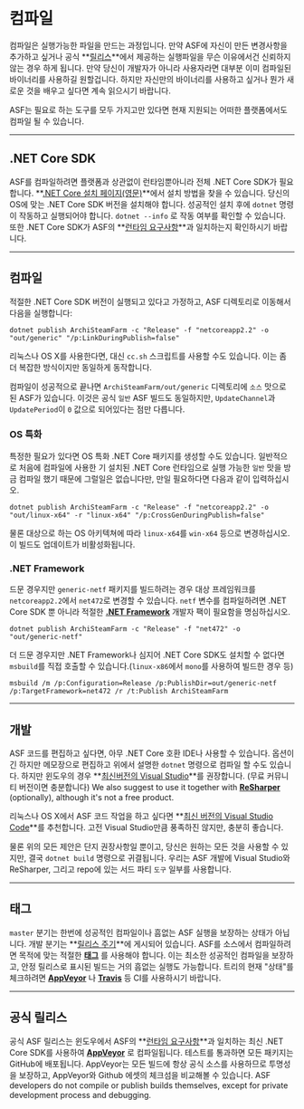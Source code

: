 # 컴파일

컴파일은 실행가능한 파일을 만드는 과정입니다. 만약 ASF에 자신이 만든 변경사항을 추가하고 싶거나 공식 **[릴리스](https://github.com/JustArchiNET/ArchiSteamFarm/releases-ko-KR)**에서 제공하는 실행파일을 무슨 이유에서건 신뢰하지 않는 경우 하게 됩니다. 만약 당신이 개발자가 아니라 사용자라면 대부분 이미 컴파일된 바이너리를 사용하길 원할겁니다. 하지만 자신만의 바이너리를 사용하고 싶거나 뭔가 새로운 것을 배우고 싶다면 계속 읽으시기 바랍니다.

ASF는 필요로 하는 도구를 모두 가지고만 있다면 현재 지원되는 어떠한 플랫폼에서도 컴파일 될 수 있습니다.

* * *

## .NET Core SDK

ASF를 컴파일하려면 플랫폼과 상관없이 런타임뿐아니라 전체 .NET Core SDK가 필요합니다. **[.NET Core 설치 페이지(영문)](https://dotnet.microsoft.com/download)**에서 설치 방법을 찾을 수 있습니다. 당신의 OS에 맞는 .NET Core SDK 버전을 설치해야 합니다. 성공적인 설치 후에 `dotnet` 명령이 작동하고 실행되어야 합니다. `dotnet --info` 로 작동 여부를 확인할 수 있습니다. 또한 .NET Core SDK가 ASF의 **[런타임 요구사항](https://github.com/JustArchiNET/ArchiSteamFarm/wiki/Compatibility-ko-KR#runtime-requirements)**과 일치하는지 확인하시기 바랍니다.

* * *

## 컴파일

적절한 .NET Core SDK 버전이 실행되고 있다고 가정하고, ASF 디렉토리로 이동해서 다음을 실행합니다:

```shell
dotnet publish ArchiSteamFarm -c "Release" -f "netcoreapp2.2" -o "out/generic" "/p:LinkDuringPublish=false"
```

리눅스나 OS X를 사용한다면, 대신 `cc.sh` 스크립트를 사용할 수도 있습니다. 이는 좀 더 복잡한 방식이지만 동일하게 동작합니다.

컴파일이 성공적으로 끝나면 `ArchiSteamFarm/out/generic` 디렉토리에 `소스` 맛으로 된 ASF가 있습니다. 이것은 공식 `일반` ASF 빌드도 동일하지만, `UpdateChannel`과 `UpdatePeriod`이 `0` 값으로 되어있다는 점만 다릅니다.

### OS 특화

특정한 필요가 있다면 OS 특화 .NET Core 패키지를 생성할 수도 있습니다. 일반적으로 처음에 컴파일에 사용한 기 설치된 .NET Core 런타임으로 실행 가능한 `일반` 맛을 방금 컴파일 했기 때문에 그럴일은 없습니다만, 만일 필요하다면 다음과 같이 입력하십시오.

```shell
dotnet publish ArchiSteamFarm -c "Release" -f "netcoreapp2.2" -o "out/linux-x64" -r "linux-x64" "/p:CrossGenDuringPublish=false"
```

물론 대상으로 하는 OS 아키텍쳐에 따라 `linux-x64`를 `win-x64` 등으로 변경하십시오. 이 빌드도 업데이트가 비활성화됩니다.

### .NET Framework

드문 경우지만 `generic-netf` 패키지를 빌드하려는 경우 대상 프레임워크를 `netcoreapp2.2`에서 `net472`로 변경할 수 있습니다. `netf` 변수를 컴파일하려면 .NET Core SDK 뿐 아니라 적절한 **[.NET Framework](https://dotnet.microsoft.com/download/visual-studio-sdks)** 개발자 팩이 필요함을 명심하십시오.

```shell
dotnet publish ArchiSteamFarm -c "Release" -f "net472" -o "out/generic-netf"
```

더 드문 경우지만 .NET Framework나 심지어 .NET Core SDK도 설치할 수 없다면 `msbuild`를 직접 호출할 수 있습니다.(`linux-x86`에서 `mono`를 사용하여 빌드한 경우 등)

```shell
msbuild /m /p:Configuration=Release /p:PublishDir=out/generic-netf /p:TargetFramework=net472 /r /t:Publish ArchiSteamFarm
```

* * *

## 개발

ASF 코드를 편집하고 싶다면, 아무 .NET Core 호환 IDE나 사용할 수 있습니다. 옵션이긴 하지만 메모장으로 편집하고 위에서 설명한 `dotnet` 명령으로 컴파일 할 수도 있습니다. 하지만 윈도우의 경우 **[최신버전의 Visual Studio](https://visualstudio.microsoft.com/downloads)**를 권장합니다. (무료 커뮤니티 버전이면 충분합니다) We also suggest to use it together with **[ReSharper](https://www.jetbrains.com/resharper)** (optionally), although it's not a free product.

리눅스나 OS X에서 ASF 코드 작업을 하고 싶다면 **[최신 버전의 Visual Studio Code](https://code.visualstudio.com/download)**를 추천합니다. 고전 Visual Studio만큼 풍족하진 않지만, 충분히 좋습니다.

물론 위의 모든 제안은 단지 권장사항일 뿐이고, 당신은 원하는 모든 것을 사용할 수 있지만, 결국 `dotnet build` 명령으로 귀결됩니다. 우리는 ASF 개발에 Visual Studio와 ReSharper, 그리고 repo에 있는 서드 파티 `도구` 일부를 사용합니다.

* * *

## 태그

`master` 분기는 한번에 성공적인 컴파일이나 흠없는 ASF 실행을 보장하는 상태가 아닙니다. 개발 분기는 **[릴리스 주기](https://github.com/JustArchiNET/ArchiSteamFarm/wiki/Release-cycle-ko-KR)**에 게시되어 있습니다. ASF를 소스에서 컴파일하려면 목적에 맞는 적절한 **[태그](https://github.com/JustArchiNET/ArchiSteamFarm/tags)** 를 사용해야 합니다. 이는 최소한 성공적인 컴파일을 보장하고, 안정 릴리스로 표시된 빌드는 거의 흠없는 실행도 가능합니다. 트리의 현재 "상태"를 체크하려면 **[AppVeyor](https://ci.appveyor.com/project/JustArchi/ArchiSteamFarm)** 나 **[Travis](https://travis-ci.com/JustArchiNET/ArchiSteamFarm)** 등 CI를 사용하시기 바랍니다.

* * *

## 공식 릴리스

공식 ASF 릴리스는 윈도우에서 ASF의 **[런타임 요구사항](https://github.com/JustArchiNET/ArchiSteamFarm/wiki/Compatibility-ko-KR#runtime-requirements)**과 일치하는 최신 .NET Core SDK를 사용하여 **[AppVeyor](https://ci.appveyor.com/project/JustArchi/ArchiSteamFarm)** 로 컴파일됩니다. 테스트를 통과하면 모든 패키지는 GitHub에 배포됩니다. AppVeyor는 모든 빌드에 항상 공식 소스를 사용하므로 투명성을 보장하고, AppVeyor와 Github 에셋의 체크섬을 비교해볼 수 있습니다. ASF developers do not compile or publish builds themselves, except for private development process and debugging.